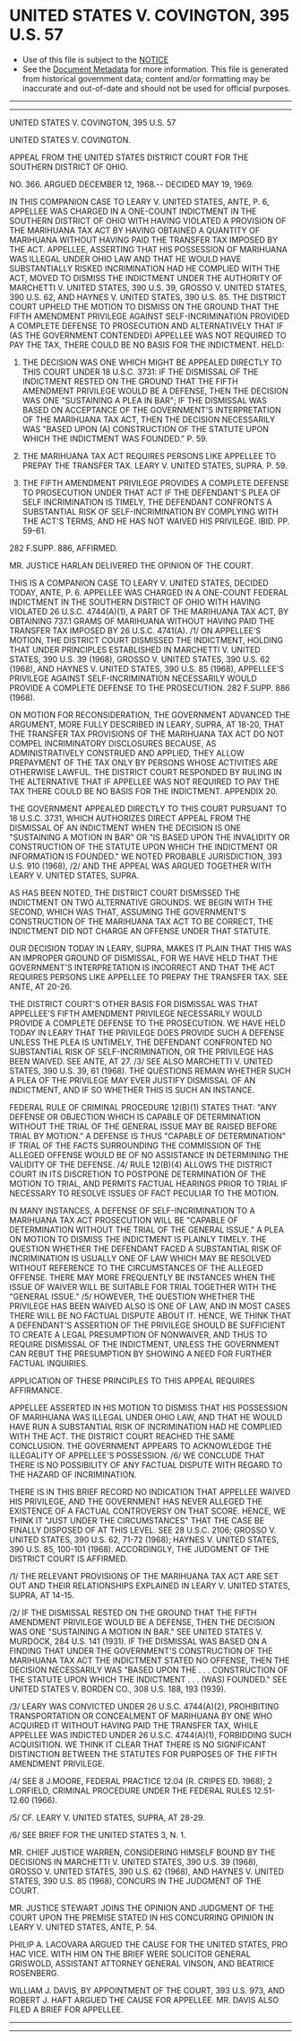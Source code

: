 ---
---

# UNITED STATES V. COVINGTON, 395 U.S. 57

* Use of this file is subject to the [NOTICE](https://github.com/publicdocs/notice/blob/master/NOTICE)
* See the [Document Metadata](../../../) for more information.
  This file is generated from historical government data; content and/or formatting may be inaccurate and out-of-date and should not be used for official purposes.

----------
----------

UNITED STATES V. COVINGTON, 395 U.S. 57

UNITED STATES V. COVINGTON.

APPEAL FROM THE UNITED STATES DISTRICT COURT FOR THE SOUTHERN DISTRICT OF OHIO.

NO. 366.  ARGUED DECEMBER 12, 1968.-- DECIDED MAY 19, 1969.

IN THIS COMPANION CASE TO LEARY V. UNITED STATES, ANTE, P. 6, APPELLEE WAS CHARGED IN A ONE-COUNT INDICTMENT IN THE SOUTHERN DISTRICT OF OHIO WITH HAVING VIOLATED A PROVISION OF THE MARIHUANA TAX ACT BY HAVING OBTAINED A QUANTITY OF MARIHUANA WITHOUT HAVING PAID THE TRANSFER TAX IMPOSED BY THE ACT.  APPELLEE, ASSERTING THAT HIS POSSESSION OF MARIHUANA WAS ILLEGAL UNDER OHIO LAW AND THAT HE WOULD HAVE SUBSTANTIALLY RISKED INCRIMINATION HAD HE COMPLIED WITH THE ACT, MOVED TO DISMISS THE INDICTMENT UNDER THE AUTHORITY OF MARCHETTI V. UNITED STATES, 390 U.S. 39, GROSSO V. UNITED STATES, 390 U.S. 62, AND HAYNES V. UNITED STATES, 390 U.S. 85.  THE DISTRICT COURT UPHELD THE MOTION TO DISMISS ON THE GROUND THAT THE FIFTH AMENDMENT PRIVILEGE AGAINST SELF-INCRIMINATION PROVIDED A COMPLETE DEFENSE TO PROSECUTION AND ALTERNATIVELY THAT IF (AS THE GOVERNMENT CONTENDED) APPELLEE WAS NOT REQUIRED TO PAY THE TAX, THERE COULD BE NO BASIS FOR THE INDICTMENT.  HELD:

1.  THE DECISION WAS ONE WHICH MIGHT BE APPEALED DIRECTLY TO THIS COURT UNDER 18 U.S.C. 3731:  IF THE DISMISSAL OF THE INDICTMENT RESTED ON THE GROUND THAT THE FIFTH AMENDMENT PRIVILEGE WOULD BE A DEFENSE, THEN THE DECISION WAS ONE "SUSTAINING A PLEA IN BAR"; IF THE DISMISSAL WAS BASED ON ACCEPTANCE OF THE GOVERNMENT'S INTERPRETATION OF THE MARIHUANA TAX ACT, THEN THE DECISION NECESSARILY WAS "BASED UPON (A) CONSTRUCTION OF THE STATUTE UPON WHICH THE INDICTMENT WAS FOUNDED."  P. 59.

2.  THE MARIHUANA TAX ACT REQUIRES PERSONS LIKE APPELLEE TO PREPAY THE TRANSFER TAX.  LEARY V. UNITED STATES, SUPRA.  P. 59.

3.  THE FIFTH AMENDMENT PRIVILEGE PROVIDES A COMPLETE DEFENSE TO PROSECUTION UNDER THAT ACT IF THE DEFENDANT'S PLEA OF SELF INCRIMINATION IS TIMELY, THE DEFENDANT CONFRONTS A SUBSTANTIAL RISK OF SELF-INCRIMINATION BY COMPLYING WITH THE ACT'S TERMS, AND HE HAS NOT WAIVED HIS PRIVILEGE.  IBID.  PP. 59-61.

282 F.SUPP.  886, AFFIRMED.

MR. JUSTICE HARLAN DELIVERED THE OPINION OF THE COURT.

THIS IS A COMPANION CASE TO LEARY V. UNITED STATES, DECIDED TODAY, ANTE, P. 6.  APPELLEE WAS CHARGED IN A ONE-COUNT FEDERAL INDICTMENT IN THE SOUTHERN DISTRICT OF OHIO WITH HAVING VIOLATED 26 U.S.C. 4744(A)(1), A PART OF THE MARIHUANA TAX ACT, BY OBTAINING 737.1 GRAMS OF MARIHUANA WITHOUT HAVING PAID THE TRANSFER TAX IMPOSED BY 26 U.S.C. 4741(A).  /1/  ON APPELLEE'S MOTION, THE DISTRICT COURT DISMISSED THE INDICTMENT, HOLDING THAT UNDER PRINCIPLES ESTABLISHED IN MARCHETTI V. UNITED STATES, 390 U.S. 39 (1968), GROSSO V. UNITED STATES, 390 U.S. 62 (1968), AND HAYNES V. UNITED STATES, 390 U.S. 85 (1968), APPELLEE'S PRIVILEGE AGAINST SELF-INCRIMINATION NECESSARILY WOULD PROVIDE A COMPLETE DEFENSE TO THE PROSECUTION.  282 F.SUPP.  886 (1968).

ON MOTION FOR RECONSIDERATION, THE GOVERNMENT ADVANCED THE ARGUMENT, MORE FULLY DESCRIBED IN LEARY, SUPRA, AT 18-20, THAT THE TRANSFER TAX PROVISIONS OF THE MARIHUANA TAX ACT DO NOT COMPEL INCRIMINATORY DISCLOSURES BECAUSE, AS ADMINISTRATIVELY CONSTRUED AND APPLIED, THEY ALLOW PREPAYMENT OF THE TAX ONLY BY PERSONS WHOSE ACTIVITIES ARE OTHERWISE LAWFUL.  THE DISTRICT COURT RESPONDED BY RULING IN THE ALTERNATIVE THAT IF APPELLEE WAS NOT REQUIRED TO PAY THE TAX THERE COULD BE NO BASIS FOR THE INDICTMENT.  APPENDIX 20.

THE GOVERNMENT APPEALED DIRECTLY TO THIS COURT PURSUANT TO 18 U.S.C. 3731, WHICH AUTHORIZES DIRECT APPEAL FROM THE DISMISSAL OF AN INDICTMENT WHEN THE DECISION IS ONE "SUSTAINING A MOTION IN BAR" OR "IS BASED UPON THE INVALIDITY OR CONSTRUCTION OF THE STATUTE UPON WHICH THE INDICTMENT OR INFORMATION IS FOUNDED."  WE NOTED PROBABLE JURISDICTION, 393 U.S. 910 (1968), /2/  AND THE APPEAL WAS ARGUED TOGETHER WITH LEARY V. UNITED STATES, SUPRA.

AS HAS BEEN NOTED, THE DISTRICT COURT DISMISSED THE INDICTMENT ON TWO ALTERNATIVE GROUNDS.  WE BEGIN WITH THE SECOND, WHICH WAS THAT, ASSUMING THE GOVERNMENT'S CONSTRUCTION OF THE MARIHUANA TAX ACT TO BE CORRECT, THE INDICTMENT DID NOT CHARGE AN OFFENSE UNDER THAT STATUTE.

OUR DECISION TODAY IN LEARY, SUPRA, MAKES IT PLAIN THAT THIS WAS AN IMPROPER GROUND OF DISMISSAL, FOR WE HAVE HELD THAT THE GOVERNMENT'S INTERPRETATION IS INCORRECT AND THAT THE ACT REQUIRES PERSONS LIKE APPELLEE TO PREPAY THE TRANSFER TAX.  SEE ANTE, AT 20-26.

THE DISTRICT COURT'S OTHER BASIS FOR DISMISSAL WAS THAT APPELLEE'S FIFTH AMENDMENT PRIVILEGE NECESSARILY WOULD PROVIDE A COMPLETE DEFENSE TO THE PROSECUTION.  WE HAVE HELD TODAY IN LEARY THAT THE PRIVILEGE DOES PROVIDE SUCH A DEFENSE UNLESS THE PLEA IS UNTIMELY, THE DEFENDANT CONFRONTED NO SUBSTANTIAL RISK OF SELF-INCRIMINATION, OR THE PRIVILEGE HAS BEEN WAIVED.  SEE ANTE, AT 27.  /3/  SEE ALSO MARCHETTI V. UNITED STATES, 390 U.S. 39, 61 (1968).  THE QUESTIONS REMAIN WHETHER SUCH A PLEA OF THE PRIVILEGE MAY EVER JUSTIFY DISMISSAL OF AN INDICTMENT, AND IF SO WHETHER THIS IS SUCH AN INSTANCE.

FEDERAL RULE OF CRIMINAL PROCEDURE 12(B)(1) STATES THAT:  "ANY DEFENSE OR OBJECTION WHICH IS CAPABLE OF DETERMINATION WITHOUT THE TRIAL OF THE GENERAL ISSUE MAY BE RAISED BEFORE TRIAL BY MOTION."  A DEFENSE IS THUS "CAPABLE OF DETERMINATION" IF TRIAL OF THE FACTS SURROUNDING THE COMMISSION OF THE ALLEGED OFFENSE WOULD BE OF NO ASSISTANCE IN DETERMINING THE VALIDITY OF THE DEFENSE.  /4/  RULE 12(B)(4) ALLOWS THE DISTRICT COURT IN ITS DISCRETION TO POSTPONE DETERMINATION OF THE MOTION TO TRIAL, AND PERMITS FACTUAL HEARINGS PRIOR TO TRIAL IF NECESSARY TO RESOLVE ISSUES OF FACT PECULIAR TO THE MOTION.

IN MANY INSTANCES, A DEFENSE OF SELF-INCRIMINATION TO A MARIHUANA TAX ACT PROSECUTION WILL BE "CAPABLE OF DETERMINATION WITHOUT THE TRIAL OF THE GENERAL ISSUE."  A PLEA ON MOTION TO DISMISS THE INDICTMENT IS PLAINLY TIMELY.  THE QUESTION WHETHER THE DEFENDANT FACED A SUBSTANTIAL RISK OF INCRIMINATION IS USUALLY ONE OF LAW WHICH MAY BE RESOLVED WITHOUT REFERENCE TO THE CIRCUMSTANCES OF THE ALLEGED OFFENSE.  THERE MAY MORE FREQUENTLY BE INSTANCES WHEN THE ISSUE OF WAIVER WILL BE SUITABLE FOR TRIAL TOGETHER WITH THE "GENERAL ISSUE."  /5/  HOWEVER, THE QUESTION WHETHER THE PRIVILEGE HAS BEEN WAIVED ALSO IS ONE OF LAW, AND IN MOST CASES THERE WILL BE NO FACTUAL DISPUTE ABOUT IT.  HENCE, WE THINK THAT A DEFENDANT'S ASSERTION OF THE PRIVILEGE SHOULD BE SUFFICIENT TO CREATE A LEGAL PRESUMPTION OF NONWAIVER, AND THUS TO REQUIRE DISMISSAL OF THE INDICTMENT, UNLESS THE GOVERNMENT CAN REBUT THE PRESUMPTION BY SHOWING A NEED FOR FURTHER FACTUAL INQUIRIES.

APPLICATION OF THESE PRINCIPLES TO THIS APPEAL REQUIRES AFFIRMANCE.

APPELLEE ASSERTED IN HIS MOTION TO DISMISS THAT HIS POSSESSION OF MARIHUANA WAS ILLEGAL UNDER OHIO LAW, AND THAT HE WOULD HAVE RUN A SUBSTANTIAL RISK OF INCRIMINATION HAD HE COMPLIED WITH THE ACT.  THE DISTRICT COURT REACHED THE SAME CONCLUSION.  THE GOVERNMENT APPEARS TO ACKNOWLEDGE THE ILLEGALITY OF APPELLEE'S POSSESSION.  /6/  WE CONCLUDE THAT THERE IS NO POSSIBILITY OF ANY FACTUAL DISPUTE WITH REGARD TO THE HAZARD OF INCRIMINATION.

THERE IS IN THIS BRIEF RECORD NO INDICATION THAT APPELLEE WAIVED HIS PRIVILEGE, AND THE GOVERNMENT HAS NEVER ALLEGED THE EXISTENCE OF A FACTUAL CONTROVERSY ON THAT SCORE.  HENCE, WE THINK IT "JUST UNDER THE CIRCUMSTANCES" THAT THE CASE BE FINALLY DISPOSED OF AT THIS LEVEL.  SEE 28 U.S.C. 2106; GROSSO V. UNITED STATES, 390 U.S. 62, 71-72 (1968); HAYNES V. UNITED STATES, 390 U.S. 85, 100-101 (1968).  ACCORDINGLY, THE JUDGMENT OF THE DISTRICT COURT IS AFFIRMED.

/1/  THE RELEVANT PROVISIONS OF THE MARIHUANA TAX ACT ARE SET OUT AND THEIR RELATIONSHIPS EXPLAINED IN LEARY V. UNITED STATES, SUPRA, AT 14-15.

/2/  IF THE DISMISSAL RESTED ON THE GROUND THAT THE FIFTH AMENDMENT PRIVILEGE WOULD BE A DEFENSE, THEN THE DECISION WAS ONE "SUSTAINING A MOTION IN BAR."  SEE UNITED STATES V. MURDOCK, 284 U.S. 141 (1931).  IF THE DISMISSAL WAS BASED ON A FINDING THAT UNDER THE GOVERNMENT'S CONSTRUCTION OF THE MARIHUANA TAX ACT THE INDICTMENT STATED NO OFFENSE, THEN THE DECISION NECESSARILY WAS "BASED UPON THE . . . CONSTRUCTION OF THE STATUTE UPON WHICH THE INDICTMENT . . . (WAS) FOUNDED."  SEE UNITED STATES V. BORDEN CO., 308 U.S. 188, 193 (1939).

/3/  LEARY WAS CONVICTED UNDER 26 U.S.C. 4744(A)(2), PROHIBITING TRANSPORTATION OR CONCEALMENT OF MARIHUANA BY ONE WHO ACQUIRED IT WITHOUT HAVING PAID THE TRANSFER TAX, WHILE APPELLEE WAS INDICTED UNDER 26 U.S.C. 4744(A)(1), FORBIDDING SUCH ACQUISITION.  WE THINK IT CLEAR THAT THERE IS NO SIGNIFICANT DISTINCTION BETWEEN THE STATUTES FOR PURPOSES OF THE FIFTH AMENDMENT PRIVILEGE.

/4/  SEE 8 J.MOORE, FEDERAL PRACTICE 12.04 (R. CRIPES ED. 1968); 2 L.ORFIELD, CRIMINAL PROCEDURE UNDER THE FEDERAL RULES 12.51-12.60 (1966).

/5/  CF. LEARY V. UNITED STATES, SUPRA, AT 28-29.

/6/  SEE BRIEF FOR THE UNITED STATES 3, N. 1.

MR. CHIEF JUSTICE WARREN, CONSIDERING HIMSELF BOUND BY THE DECISIONS IN MARCHETTI V. UNITED STATES, 390 U.S. 39 (1968), GROSSO V. UNITED STATES, 390 U.S. 62 (1968), AND HAYNES V. UNITED STATES, 390 U.S. 85 (1968), CONCURS IN THE JUDGMENT OF THE COURT.

MR. JUSTICE STEWART JOINS THE OPINION AND JUDGMENT OF THE COURT UPON THE PREMISE STATED IN HIS CONCURRING OPINION IN LEARY V. UNITED STATES, ANTE, P. 54.

PHILIP A. LACOVARA ARGUED THE CAUSE FOR THE UNITED STATES, PRO HAC VICE.  WITH HIM ON THE BRIEF WERE SOLICITOR GENERAL GRISWOLD, ASSISTANT ATTORNEY GENERAL VINSON, AND BEATRICE ROSENBERG.

WILLIAM J. DAVIS, BY APPOINTMENT OF THE COURT, 393 U.S. 973, AND ROBERT J. HAFT ARGUED THE CAUSE FOR APPELLEE.  MR. DAVIS ALSO FILED A BRIEF FOR APPELLEE.


----------
----------

